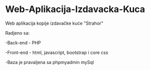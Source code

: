 # Web-Aplikacija-Izdavacka-Kuca

Web aplikacija kopije izdavačke kuće "Strahor"

Radjeno sa:

-Back-end - PHP

-Front-end - html, javascript, bootstrap i core css

-Baza je pravaljena sa phpmyadmin mySql
